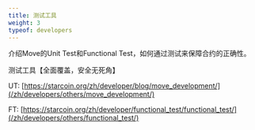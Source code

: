 ```yaml
---
title: 测试工具
weight: 3
typeof: developers
---
```


介绍Move的Unit Test和Functional Test，如何通过测试来保障合约的正确性。

<!--more-->

测试工具【全面覆盖，安全无死角】

UT: [https://starcoin.org/zh/developer/blog/move_development/](/zh/developers/others/move_development/)

FT: [https://starcoin.org/zh/developer/functional_test/functional_test/](/zh/developers/others/functional_test/)

